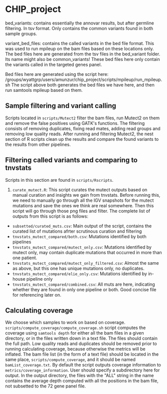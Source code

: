 # CHIP_project

bed_variants: contains essentially the annovar results, but after germline filtering. In tsv format. Only contains the common variants found in both sample groups.

variant_bed_files: contains the called variants in the bed file format. This was used to run mpileup on the bam files based on these locations only. 
The bed files here are generated from the tsv files in the bed_variant folder. Its name might also be common_variants! These bed files here only contain 
the variants called in the targeted genes panel. 

Bed files here are generated using the script here: /groups/wyattgrp/users/amunzur/chip_project/scripts/mpileup/run_mpileup.sh
The script above both generates the bed files we have here, and then run samtools mpileup based on them. 

## Sample filtering and variant calling
Scripts located in `scripts/Mutect2` filter the bam files, run Mutect2 on them and remove the false positives using GATK's functions. The filtering consists of removing duplicates, fixing read mates, adding read groups and removing low quality reads. After running and filtering Mutect2, the nest section of R scripts clean up the results and compare the found variants to the results from other pipelines. 

## Filtering called variants and comparing to tnvstats 
Scripts in this section are found in `scripts/Rscripts`. 
1. `curate_mutect.R`: This script curates the mutect outputs based on manual curation and insights we gain from tnvstats. Before running this, we need to manually go through all the IGV snapshots for the mutect mutations and save the ones we think are real somewhere. Then this script will go through those png files and filter. The complete list of outputs from this script is as follows:

- `subsetted/curated_muts.csv`: Main output of the script, contains the curated list of mutations afrter scrutinous curation and filtering
- `tnvstats_mutect_compared/both.csv`: Mutations identified by both pipelines
- `tnvstats_mutect_compared/mutect_only.csv`: Mutations identified by mutect only, may contain duplicate mutations that occurred in more than one patient.
- `tnvstats_mutect_compared/mutect_only_filtered.csv`: Almost the same as above, but this one has unique mutations only, no duplicates. 
- `tnvstats_mutect_compared/elie_only.csv`: Mutations identified by in-house pipeline only
- `tnvstats_mutect_compared/combined.csv`: All muts are here, indicating whether they are found in only one pipeline or both. Good concise file for referencing later on. 


## Calculating coverage 
We choose which samples to work on based on coverage. `scripts/compute_coverage/compute_coverage.sh` script computes the coverage using `samtools depth` for either all the bam files in a given directory, or in the files written down in a text file. The files should contain the full path. Low quality reads and duplicates should be removed prior to running calculating coverage, because otherwise the metrics will be inflated. The bam file list (in the form of a text file) should be located in the same place, `scripts/compute_coverage`, and it should be named `bamList_coverage.txt`. By default the script outputs coverage information to `metrics/coverage_information`. User should specify a subdirectory here for output. In the output directory, the files with the "ALL" string in the name contains the average depth computed with all the positions in the bam file, not subsetted to the 72 gene panel file. 